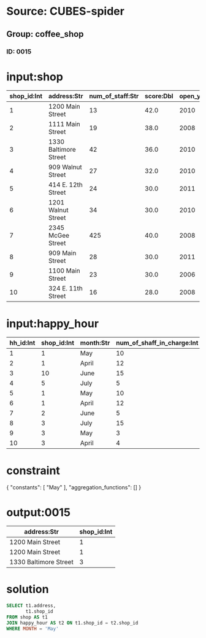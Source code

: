 # Source: CUBES-spider
## Group: coffee_shop
### ID: 0015

# input:shop

| shop_id:Int | address:Str | num_of_staff:Str | score:Dbl | open_year:Str |
|---|---|---|---|---|
| 1 | 1200 Main Street | 13 | 42.0 | 2010 |
| 2 | 1111 Main Street | 19 | 38.0 | 2008 |
| 3 | 1330 Baltimore Street | 42 | 36.0 | 2010 |
| 4 | 909 Walnut Street | 27 | 32.0 | 2010 |
| 5 | 414 E. 12th Street | 24 | 30.0 | 2011 |
| 6 | 1201 Walnut Street | 34 | 30.0 | 2010 |
| 7 | 2345 McGee Street | 425 | 40.0 | 2008 |
| 8 | 909 Main Street | 28 | 30.0 | 2011 |
| 9 | 1100 Main Street | 23 | 30.0 | 2006 |
| 10 | 324 E. 11th Street | 16 | 28.0 | 2008 |

# input:happy_hour

| hh_id:Int | shop_id:Int | month:Str | num_of_shaff_in_charge:Int |
|---|---|---|---|
| 1 | 1 | May | 10 |
| 2 | 1 | April | 12 |
| 3 | 10 | June | 15 |
| 4 | 5 | July | 5 |
| 5 | 1 | May | 10 |
| 6 | 1 | April | 12 |
| 7 | 2 | June | 5 |
| 8 | 3 | July | 15 |
| 9 | 3 | May | 3 |
| 10 | 3 | April | 4 |

# constraint

{
  "constants": [
    "May"
  ],
  "aggregation_functions": []
}

# output:0015

| address:Str | shop_id:Int |
|---|---|
| 1200 Main Street | 1 |
| 1200 Main Street | 1 |
| 1330 Baltimore Street | 3 |

# solution

```sql
SELECT t1.address,
       t1.shop_id
FROM shop AS t1
JOIN happy_hour AS t2 ON t1.shop_id = t2.shop_id
WHERE MONTH = 'May'
```
